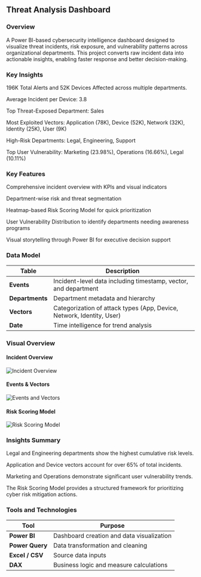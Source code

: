 ## Threat Analysis Dashboard

### Overview

A Power BI-based cybersecurity intelligence dashboard designed to visualize threat incidents, risk exposure, and vulnerability patterns across organizational departments. This project converts raw incident data into actionable insights, enabling faster response and better decision-making.

### Key Insights

196K Total Alerts and 52K Devices Affected across multiple departments.

Average Incident per Device: 3.8

Top Threat-Exposed Department: Sales

Most Exploited Vectors: Application (78K), Device (52K), Network (32K), Identity (25K), User (9K)

High-Risk Departments: Legal, Engineering, Support

Top User Vulnerability: Marketing (23.98%), Operations (16.66%), Legal (10.11%)

### Key Features

Comprehensive incident overview with KPIs and visual indicators

Department-wise risk and threat segmentation

Heatmap-based Risk Scoring Model for quick prioritization

User Vulnerability Distribution to identify departments needing awareness programs

Visual storytelling through Power BI for executive decision support

### Data Model

| Table           | Description                                                           |
| --------------- | --------------------------------------------------------------------- |
| **Events**      | Incident-level data including timestamp, vector, and department       |
| **Departments** | Department metadata and hierarchy                                     |
| **Vectors**     | Categorization of attack types (App, Device, Network, Identity, User) |
| **Date**        | Time intelligence for trend analysis                                  |

### Visual Overview
#### Incident Overview
![Incident Overview](https://i.ibb.co/rKQ0rn3H/overview.jpg)

#### Events & Vectors
![Events and Vectors](https://i.ibb.co/nMbX4z1b/events-vectors.jpg)

#### Risk Scoring Model
![Risk Scoring Model](https://i.ibb.co/8DsGDhLD/rs.jpg)

### Insights Summary

Legal and Engineering departments show the highest cumulative risk levels.

Application and Device vectors account for over 65% of total incidents.

Marketing and Operations demonstrate significant user vulnerability trends.

The Risk Scoring Model provides a structured framework for prioritizing cyber risk mitigation actions.

### Tools and Technologies

| Tool            | Purpose                                   |
| --------------- | ----------------------------------------- |
| **Power BI**    | Dashboard creation and data visualization |
| **Power Query** | Data transformation and cleaning          |
| **Excel / CSV** | Source data inputs                        |
| **DAX**         | Business logic and measure calculations   |
